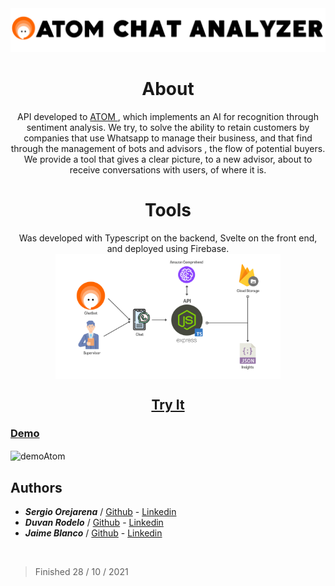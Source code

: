 <div>
  <img src="https://github.com/SergioO21/Atom-Sentiment-API/blob/main/web-page/public/static/logo-title.png" alt="Logo"/>
</div>

<div align="center">

# About
API developed to <a href="https://atomchat.io/"> ATOM </a>, which implements an AI for recognition through sentiment analysis. We try, to solve the ability to retain customers by companies that use Whatsapp to manage their business, and that find through the management of bots and advisors , the flow of potential buyers. We provide a tool that gives a clear picture, to a new advisor, about to receive conversations with users, of where it is.
</br>

# Tools
Was developed with Typescript on the backend, Svelte on the front end, and deployed using Firebase.
<img src="https://github.com/SergioO21/Atom-Sentiment-API/blob/main/web-page/public/static/Atom-chat-analyzer-presentation.png" alt="toolsAtom" style="width:360px; height:200px;" align="center">

## <a href="https://sentiment-api-10a01.firebaseapp.com/" target="blank"> Try It </a>
</div>

### <a href="https://youtu.be/Hu_2LWR87uQ" targe="blank"> Demo </a>

<img src="https://github.com/SergioO21/Atom-Sentiment-API/blob/main/web-page/public/static/demo_atom.gif" alt="demoAtom" align="center">



<h2> Authors</h2>

 - ***Sergio Orejarena*** / [Github](https://github.com/SergioO21) - [Linkedin](https://www.linkedin.com/in/sergio-or/)  
 - ***Duvan Rodelo*** / [Github](https://github.com/Rode1o) - [Linkedin](https://www.linkedin.com/in/duvanrode1o/)  
 - ***Jaime Blanco*** / [Github](https://github.com/jblanco75) - [Linkedin](https://www.linkedin.com/in/jaime-arturo-blanco-gutierrez-8346069/)  
<br>

> Finished 28 / 10 / 2021
